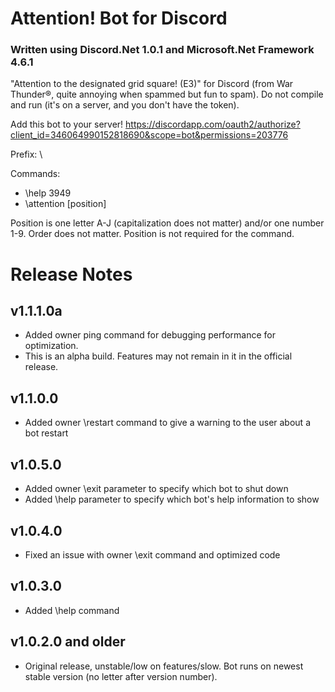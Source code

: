 # Attention! Bot for Discord
### Written using Discord.Net 1.0.1 and Microsoft.Net Framework 4.6.1
"Attention to the designated grid square! (E3)" for Discord (from War Thunder®, quite annoying when spammed but fun to spam). Do not compile and run (it's on a server, and you don't have the token).

Add this bot to your server! https://discordapp.com/oauth2/authorize?client_id=346064990152818690&scope=bot&permissions=203776

Prefix: \

Commands:
- \help 3949
- \attention [position]

Position is one letter A-J (capitalization does not matter) and/or one number 1-9. Order does not matter. Position is not required for the command.

# Release Notes
## v1.1.1.0a
- Added owner ping command for debugging performance for optimization.
- This is an alpha build. Features may not remain in it in the official release.
## v1.1.0.0
- Added owner \restart command to give a warning to the user about a bot restart
## v1.0.5.0
- Added owner \exit parameter to specify which bot to shut down
- Added \help parameter to specify which bot's help information to show
## v1.0.4.0
- Fixed an issue with owner \exit command and optimized code
## v1.0.3.0
- Added \help command
## v1.0.2.0 and older
- Original release, unstable/low on features/slow. Bot runs on newest stable version (no letter after version number).
